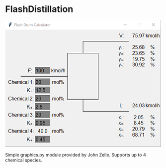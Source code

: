 # FlashDistillation

![](images/flashgui.png)

Simple graphics.py module provided by John Zelle. Supports up to 4 chemical species.
